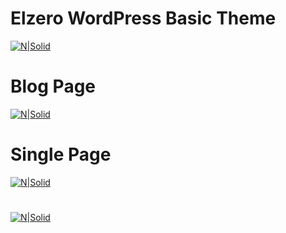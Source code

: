 # Elzero WordPress Basic Theme

[![N|Solid](https://scontent-cai1-1.xx.fbcdn.net/v/t1.0-9/17992292_10212526810623963_286353919297833869_n.jpg?oh=7e6fd97b89eb1356fe1841170123ffc1&oe=5A49D035)](https://goo.gl/B9jhma)

# Blog Page
[![N|Solid](https://scontent-cai1-1.xx.fbcdn.net/v/t35.0-12/22068899_1832390876785954_202934519_o.png?oh=1c55193c09328a98f39cd26aa4bb59a7&oe=59CA8362)](https://goo.gl/B9jhma)



# Single Page
[![N|Solid](https://scontent-cai1-1.xx.fbcdn.net/v/t34.0-12/21979414_1832393383452370_1036116062_n.png?oh=1520717cf086388739b6f256f96e321a&oe=59CAAD74)](https://goo.gl/B9jhma)



# <prev Next>
[![N|Solid](https://scontent-cai1-1.xx.fbcdn.net/v/t35.0-12/22050642_1832399046785137_882059587_o.png?oh=2c3492fa7bc2ce5fc08d29dd92a5ef2f&oe=59CA5529)](https://goo.gl/B9jhma)
